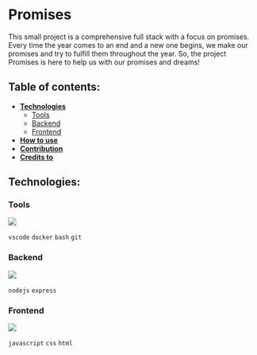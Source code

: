 # **Promises**
This small project is a comprehensive full stack with a focus on promises. Every time the year comes to an end and a new one begins, we make our promises and try to fulfill them throughout the year. So, the project Promises is here to help us with our promises and dreams!

## Table of contents:

- [**Technologies**](#technologies)
    - [Tools](#tools)
    - [Backend](#backend)
    - [Frontend](#frontend)
- [**How to use**](#how-to-use)
- [**Contribution**](#contribution)
- [**Credits to**](#credits-to)

## **Technologies**:

### **Tools**

<p align="left">  
  <a href="https://skillicons.dev">
    <img src="https://skillicons.dev/icons?i=vscode,docker,bash,git" />
  </a>
</p>
<p align="left">
<code>vscode</code>
<code>docker</code>
<code>bash</code>
<code>git</code>
</p>

### **Backend**

<p align="left">  
  <a href="https://skillicons.dev">
    <img src="https://skillicons.dev/icons?i=nodejs,express" />
  </a>
</p>
<p align="left">
<code>nodejs</code>
<code>express</code>
</p>

### **Frontend**

<p align="left">  
  <a href="https://skillicons.dev">
    <img src="https://skillicons.dev/icons?i=js,css,html" />
  </a>
</p>
<p align="left">
<code>javascript</code>
<code>css</code>
<code>html</code>
</p>


